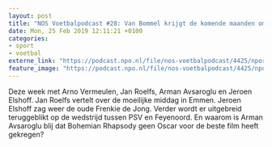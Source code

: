 ```yaml
---
layout: post
title: "NOS Voetbalpodcast #28: Van Bommel krijgt de komende maanden om zich te bewijzen"
date: Mon, 25 Feb 2019 12:11:21 +0100
categories: 
- sport 
- voetbal 
externe_link: "https://podcast.npo.nl/file/nos-voetbalpodcast/4425/nporadio1_nos-voetbalpodcast_20190225_nos-voetbalpodcast-28-van-bommel-krijgt-de-komende-maanden-om-zich-te-bewijzen_JCQAPS.mp3"
feature_image: "https://podcast.npo.nl/file/nos-voetbalpodcast/4425/nporadio1_nos-voetbalpodcast_20190225_nos-voetbalpodcast-28-van-bommel-krijgt-de-komende-maanden-om-zich-te-bewijzen_JCQAPS.mp3"
---
```


Deze week met Arno Vermeulen, Jan Roelfs, Arman Avsaroglu en Jeroen Elshoff. Jan Roelfs vertelt over de moeilijke middag in Emmen. Jeroen Elshoff zag weer de oude Frenkie de Jong. Verder wordt er uitgebreid teruggeblikt op de wedstrijd tussen PSV en Feyenoord. En waarom is Arman Avsaroglu blij dat Bohemian Rhapsody geen Oscar voor de beste film heeft gekregen?
